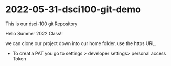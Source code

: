 # 2022-05-31-dsci100-git-demo
This is our dsci-100 git Repository

Hello Summer 2022 Class!!

we can clone our project down into our home folder.
use the https URL.

- To creat a PAT you go to settings > developer settings> personal access Token
